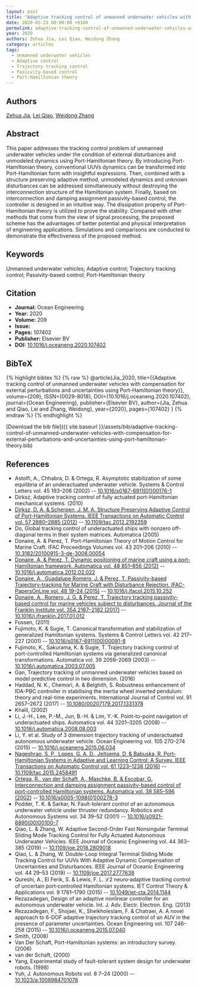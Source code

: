 ```yaml
---
layout: post
title: "Adaptive tracking control of unmanned underwater vehicles with compensation for external perturbations and uncertainties using Port-Hamiltonian theory"
date: 2020-05-25 00:00:00 +0100
permalink: adaptive-tracking-control-of-unmanned-underwater-vehicles-with-compensation-for-external-perturbations-and-uncertainties-using-port-hamiltonian-theory
year: 2020
authors: Zehua Jia, Lei Qiao, Weidong Zhang
category: articles
tags:
  - Unmanned underwater vehicles
  - Adaptive control
  - Trajectory tracking control
  - Passivity-based control
  - Port-Hamiltonian theory
---
```

 
## Authors
[Zehua Jia](authors/zehua-jia), [Lei Qiao](authors/lei-qiao), [Weidong Zhang](authors/weidong-zhang)
 
## Abstract
This paper addresses the tracking control problem of unmanned underwater vehicles under the condition of external disturbances and unmodeled dynamics using Port-Hamiltonian theory. By introducing Port-Hamiltonian theory, conventional UUVs dynamics can be transformed into Port-Hamiltonian form with insightful expressions. Then, combined with a structure preserving adaptive method, unmodeled dynamics and unknown disturbances can be addressed simultaneously without destroying the interconnection structure of the Hamiltonian system. Finally, based on interconnection and damping assignment passivity-based control, the controller is designed in an intuitive way. The dissipation property of Port-Hamiltonian theory is utilized to prove the stability. Compared with other methods that come from the view of signal processing, the proposed scheme has the advantages of better potential and physical interpretation of engineering applications. Simulations and comparisons are conducted to demonstrate the effectiveness of the proposed method.
 
## Keywords
Unmanned underwater vehicles; Adaptive control; Trajectory tracking control; Passivity-based control; Port-Hamiltonian theory
 
## Citation
- **Journal:** Ocean Engineering
- **Year:** 2020
- **Volume:** 209
- **Issue:** 
- **Pages:** 107402
- **Publisher:** Elsevier BV
- **DOI:** [10.1016/j.oceaneng.2020.107402](https://doi.org/10.1016/j.oceaneng.2020.107402)
 
## BibTeX
{% highlight bibtex %}
{% raw %}
@article{Jia_2020,
  title={{Adaptive tracking control of unmanned underwater vehicles with compensation for external perturbations and uncertainties using Port-Hamiltonian theory}},
  volume={209},
  ISSN={0029-8018},
  DOI={10.1016/j.oceaneng.2020.107402},
  journal={Ocean Engineering},
  publisher={Elsevier BV},
  author={Jia, Zehua and Qiao, Lei and Zhang, Weidong},
  year={2020},
  pages={107402}
}
{% endraw %}
{% endhighlight %}
 
[Download the bib file]({{ site.baseurl }}/assets/bib/adaptive-tracking-control-of-unmanned-underwater-vehicles-with-compensation-for-external-perturbations-and-uncertainties-using-port-hamiltonian-theory.bib)
 
## References
- Astolfi, A., Chhabra, D. & Ortega, R. Asymptotic stabilization of some equilibria of an underactuated underwater vehicle. Systems &amp; Control Letters vol. 45 193–206 (2002) -- [10.1016/s0167-6911(01)00176-1](https://doi.org/10.1016/s0167-6911(01)00176-1)
- Dirksz, Adaptive tracking control of fully actuated port-Hamiltonian mechanical systems. (2010)
- [Dirksz, D. A. & Scherpen, J. M. A. Structure Preserving Adaptive Control of Port-Hamiltonian Systems. IEEE Transactions on Automatic Control vol. 57 2880–2885 (2012)](structure-preserving-adaptive-control-of-port-hamiltonian-systems) -- [10.1109/tac.2012.2192359](https://doi.org/10.1109/tac.2012.2192359)
- Do, Global tracking control of underactuated ships with nonzero off-diagonal terms in their system matrices. Automatica (2005)
- Donaire, A. & Perez, T. Port-Hamiltonian Theory of Motion Control for Marine Craft. IFAC Proceedings Volumes vol. 43 201–206 (2010) -- [10.3182/20100915-3-de-3008.00054](https://doi.org/10.3182/20100915-3-de-3008.00054)
- [Donaire, A. & Perez, T. Dynamic positioning of marine craft using a port-Hamiltonian framework. Automatica vol. 48 851–856 (2012)](dynamic-positioning-of-marine-craft-using-a-port-hamiltonian-framework) -- [10.1016/j.automatica.2012.02.022](https://doi.org/10.1016/j.automatica.2012.02.022)
- [Donaire, A., Guadalupe Romero, J. & Perez, T. Passivity-based Trajectory-tracking for Marine Craft with Disturbance Rejection. IFAC-PapersOnLine vol. 48 19–24 (2015)](passivity-based-trajectory-tracking-for-marine-craft-with-disturbance-rejection) -- [10.1016/j.ifacol.2015.10.252](https://doi.org/10.1016/j.ifacol.2015.10.252)
- [Donaire, A., Romero, J. G. & Perez, T. Trajectory tracking passivity-based control for marine vehicles subject to disturbances. Journal of the Franklin Institute vol. 354 2167–2182 (2017)](trajectory-tracking-passivity-based-control-for-marine-vehicles-subject-to-disturbances) -- [10.1016/j.jfranklin.2017.01.012](https://doi.org/10.1016/j.jfranklin.2017.01.012)
- Fossen, (2011)
- Fujimoto, K. & Sugie, T. Canonical transformation and stabilization of generalized Hamiltonian systems. Systems &amp; Control Letters vol. 42 217–227 (2001) -- [10.1016/s0167-6911(00)00091-8](https://doi.org/10.1016/s0167-6911(00)00091-8)
- Fujimoto, K., Sakurama, K. & Sugie, T. Trajectory tracking control of port-controlled Hamiltonian systems via generalized canonical transformations. Automatica vol. 39 2059–2069 (2003) -- [10.1016/j.automatica.2003.07.005](https://doi.org/10.1016/j.automatica.2003.07.005)
- Gan, Trajectory tracking of unmanned underwater vehicles based on model predictive control in two dimension. (2016)
- Haddad, N. K., Chemori, A. & Belghith, S. Robustness enhancement of IDA-PBC controller in stabilising the inertia wheel inverted pendulum: theory and real-time experiments. International Journal of Control vol. 91 2657–2672 (2017) -- [10.1080/00207179.2017.1331378](https://doi.org/10.1080/00207179.2017.1331378)
- Khalil, (2002)
- Li, J.-H., Lee, P.-M., Jun, B.-H. & Lim, Y.-K. Point-to-point navigation of underactuated ships. Automatica vol. 44 3201–3205 (2008) -- [10.1016/j.automatica.2008.08.003](https://doi.org/10.1016/j.automatica.2008.08.003)
- Li, Y. et al. Study of 3 dimension trajectory tracking of underactuated autonomous underwater vehicle. Ocean Engineering vol. 105 270–274 (2015) -- [10.1016/j.oceaneng.2015.06.034](https://doi.org/10.1016/j.oceaneng.2015.06.034)
- [Nageshrao, S. P., Lopes, G. A. D., Jeltsema, D. & Babuska, R. Port-Hamiltonian Systems in Adaptive and Learning Control: A Survey. IEEE Transactions on Automatic Control vol. 61 1223–1238 (2016)](port-hamiltonian-systems-in-adaptive-and-learning-control-a-survey) -- [10.1109/tac.2015.2458491](https://doi.org/10.1109/tac.2015.2458491)
- [Ortega, R., van der Schaft, A., Maschke, B. & Escobar, G. Interconnection and damping assignment passivity-based control of port-controlled Hamiltonian systems. Automatica vol. 38 585–596 (2002)](interconnection-and-damping-assignment-passivity-based-control-of-port-controlled-hamiltonian-systems) -- [10.1016/s0005-1098(01)00278-3](https://doi.org/10.1016/s0005-1098(01)00278-3)
- Podder, T. K. & Sarkar, N. Fault-tolerant control of an autonomous underwater vehicle under thruster redundancy. Robotics and Autonomous Systems vol. 34 39–52 (2001) -- [10.1016/s0921-8890(00)00100-7](https://doi.org/10.1016/s0921-8890(00)00100-7)
- Qiao, L. & Zhang, W. Adaptive Second-Order Fast Nonsingular Terminal Sliding Mode Tracking Control for Fully Actuated Autonomous Underwater Vehicles. IEEE Journal of Oceanic Engineering vol. 44 363–385 (2019) -- [10.1109/joe.2018.2809018](https://doi.org/10.1109/joe.2018.2809018)
- Qiao, L. & Zhang, W. Double-Loop Integral Terminal Sliding Mode Tracking Control for UUVs With Adaptive Dynamic Compensation of Uncertainties and Disturbances. IEEE Journal of Oceanic Engineering vol. 44 29–53 (2019) -- [10.1109/joe.2017.2777638](https://doi.org/10.1109/joe.2017.2777638)
- Qureshi, A., El Ferik, S. & Lewis, F. L. ℒ2 neuro‐adaptive tracking control of uncertain port‐controlled Hamiltonian systems. IET Control Theory &amp; Applications vol. 9 1781–1790 (2015) -- [10.1049/iet-cta.2014.1144](https://doi.org/10.1049/iet-cta.2014.1144)
- Rezazadegan, Design of an adaptive nonlinear controller for an autonomous underwater vehicle. Int. J. Adv. Electr. Electron. Eng. (2013)
- Rezazadegan, F., Shojaei, K., Sheikholeslam, F. & Chatraei, A. A novel approach to 6-DOF adaptive trajectory tracking control of an AUV in the presence of parameter uncertainties. Ocean Engineering vol. 107 246–258 (2015) -- [10.1016/j.oceaneng.2015.07.040](https://doi.org/10.1016/j.oceaneng.2015.07.040)
- Smith, (2008)
- Van Der Schaft, Port-Hamiltonian systems: an introductory survey. (2006)
- van der Schaft, (2000)
- Yang, Experimental study of fault-tolerant system design for underwater robots. (1998)
- Yuh, J. Autonomous Robots vol. 8 7–24 (2000) -- [10.1023/a:1008984701078](https://doi.org/10.1023/a:1008984701078)

